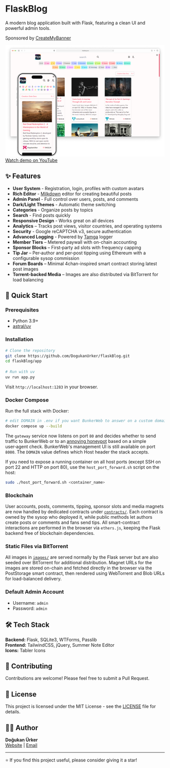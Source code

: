 # FlaskBlog

A modern blog application built with Flask, featuring a clean UI and powerful admin tools. 

Sponsored by [CreateMyBanner](https://createmybanner.com)

![FlaskBlog Light Theme](/images/Light.png)
[Watch demo on YouTube](https://youtu.be/WyIpAlSp2RM)

## ✨ Features

- **User System** - Registration, login, profiles with custom avatars
- **Rich Editor** - [Milkdown](https://milkdown.dev/) editor for creating beautiful posts
- **Admin Panel** - Full control over users, posts, and comments
- **Dark/Light Themes** - Automatic theme switching
- **Categories** - Organize posts by topics
- **Search** - Find posts quickly
- **Responsive Design** - Works great on all devices
- **Analytics** – Tracks post views, visitor countries, and operating systems
- **Security** - Google reCAPTCHA v3, secure authentication
- **Advanced Logging** - Powered by [Tamga](https://github.com/dogukanurker/tamga) logger
- **Member Tiers** – Metered paywall with on-chain accounting
- **Sponsor Blocks** – First‑party ad slots with frequency capping
- **Tip Jar** – Per‑author and per‑post tipping using Ethereum with a configurable sysop commission
- **Forum Boards** – Minimal 4chan-inspired smart contract storing latest post images
- **Torrent-backed Media** – Images are also distributed via BitTorrent for load balancing

## 🚀 Quick Start

### Prerequisites
- Python 3.9+
- [astral/uv](https://docs.astral.sh/uv/)

### Installation

```bash
# Clone the repository
git clone https://github.com/DogukanUrker/flaskBlog.git
cd flaskBlog/app

# Run with uv
uv run app.py
```

Visit `http://localhost:1283` in your browser.

### Docker Compose

Run the full stack with Docker:

```bash
# edit DOMAIN in .env if you want BunkerWeb to answer on a custom domain
docker compose up --build
```

The `gateway` service now listens on port `80` and decides whether to send
traffic to BunkerWeb or to an [annoying honeypot](https://github.com/feross/TheAnnoyingSite.com)
based on a simple user‑agent check. BunkerWeb's management UI is still
available on port `8000`. The `DOMAIN` value defines which Host header
the stack accepts.

If you need to expose a running container on all host ports (except SSH on
port 22 and HTTP on port 80), use the `host_port_forward.sh` script on the
host:

```bash
sudo ./host_port_forward.sh <container_name>
```


### Blockchain

User accounts, posts, comments, tipping, sponsor slots and media magnets are now handled by dedicated contracts under [`contracts/`](contracts/). Each contract is owned by the sysop who deployed it, while public methods let authors create posts or comments and fans send tips. All smart-contract interactions are performed in the browser via `ethers.js`, keeping the Flask backend free of blockchain dependencies.

### Static Files via BitTorrent

All images in [`images/`](images/) are served normally by the Flask server but
are also seeded over BitTorrent for additional distribution. Magnet URLs for
the images are stored on-chain and fetched directly in the browser via the
PostStorage smart contract, then rendered using WebTorrent and Blob URLs for
load-balanced delivery.

### Default Admin Account
- Username: `admin`
- Password: `admin`

## 🛠️ Tech Stack

**Backend:** Flask, SQLite3, WTForms, Passlib \
**Frontend:** TailwindCSS, jQuery, Summer Note Editor \
**Icons:** Tabler Icons

## 🤝 Contributing

Contributions are welcome! Please feel free to submit a Pull Request.

## 📄 License

This project is licensed under the MIT License - see the [LICENSE](LICENSE) file for details.

## 👨‍💻 Author

**Doğukan Ürker** \
[Website](https://dogukanurker.com) | [Email](mailto:dogukanurker@icloud.com)

---

⭐ If you find this project useful, please consider giving it a star!
